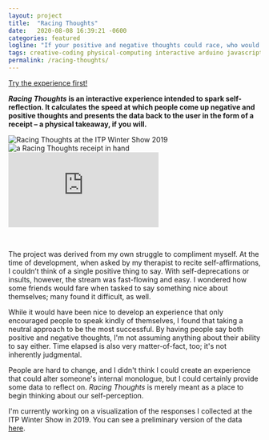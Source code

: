 ```yaml
---
layout: project
title:  "Racing Thoughts"
date:   2020-08-08 16:39:21 -0600
categories: featured
logline: "If your positive and negative thoughts could race, who would win?"
tags: creative-coding physical-computing interactive arduino javascript UI-UX psychology
permalink: /racing-thoughts/
---
```

<div class="link-in-post"> 
  <a href="https://editor.p5js.org/madebyemily/present/Yv2SdzMLV"> Try the experience first!</a>
</div>

<p class="proj-desc">
  <b><i>Racing Thoughts</i> is an interactive experience intended to spark self-reflection. It calculates the speed at which people come up negative and positive thoughts and presents the data back to the user in the form of a receipt – a physical takeaway, if you will.</b>
</p>


<div class="carousel">
    <img class="photo" src="{{ site.baseurl }}/images/projects/racing-thoughts/cover-photo.jpg" alt="Racing Thoughts at the ITP Winter Show 2019">
    <img class="photo" src="{{ site.baseurl }}/images/projects/racing-thoughts/receipt-in-hand.jpg" alt="a Racing Thoughts receipt in hand">
    <iframe alt="video documentation of Racing Thoughts" src="https://www.youtube.com/embed/JdhOtYtH8AU" frameborder="0" allow="accelerometer; autoplay; clipboard-write; encrypted-media; gyroscope; picture-in-picture" allowfullscreen></iframe>
</div>
<p class="carousel-caption">&nbsp;</p>




The project was derived from my own struggle to compliment myself. At the time of development, when asked by my therapist to recite self-affirmations, I couldn’t think of a single positive thing to say. With self-deprecations or insults, however, the stream was fast-flowing and easy. I wondered how some friends would fare when tasked to say something nice about themselves; many found it difficult, as well. 

While it would have been nice to develop an experience that only encouraged people to speak kindly of themselves, I found that taking a neutral approach to be the most successful. By having people say both positive and negative thoughts, I'm not assuming anything about their ability to say either. Time elapsed is also very matter-of-fact, too; it's not inherently judgmental. 

People are hard to change, and I didn't think I could create an experience that could alter someone's internal monologue, but I could certainly provide some data to reflect on. *Racing Thoughts* is merely meant as a place to begin thinking about our self-perception.

I'm currently working on a visualization of the responses I collected at the ITP Winter Show in 2019. You can see a preliminary version of the data [here](https://emilydidthis.github.io/racingthoughts/).
